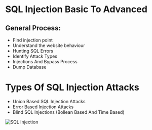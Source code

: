 # SQL Injection Basic To Advanced

## General Process:
- Find injection point  
- Understand the website behaviour  
- Hunting SQL Errors
- Identify Attack Types
- Injections And Bypass Process
- Dump Database

# Types Of SQL Injection Attacks
- Union Based SQL Injection Attacks
- Error Based Injection Attacks
- Blind SQL Injections (Bollean Based And Time Based)

![SQL Injection]([https://cdn.dribbble.com/users/4599418/screenshots/9521088/ninja_cyber_4x.jpg](https://media.geeksforgeeks.org/wp-content/uploads/20220716180638/types.PNG))

